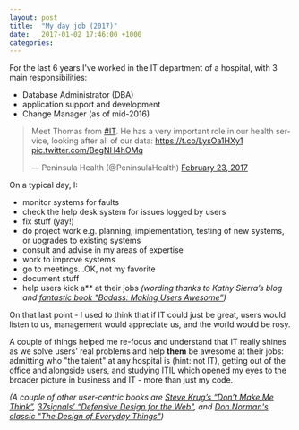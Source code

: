 ```yaml
---
layout: post
title:  "My day job (2017)"
date:   2017-01-02 17:46:00 +1000
categories:
---
```

For the last 6 years I've worked in the IT department of a hospital, with 3 main responsibilities:

- Database Administrator (DBA)
- application support and development
- Change Manager (as of mid-2016)

<blockquote class="twitter-tweet" data-lang="en"><p lang="en" dir="ltr">Meet Thomas from <a href="https://twitter.com/hashtag/IT?src=hash">#IT</a>. He has a very important role in our health service, looking after all of our data: <a href="https://t.co/LysOa1HXy1">https://t.co/LysOa1HXy1</a> <a href="https://t.co/BegNH4hOMq">pic.twitter.com/BegNH4hOMq</a></p>&mdash; Peninsula Health (@PeninsulaHealth) <a href="https://twitter.com/PeninsulaHealth/status/834608741626556416">February 23, 2017</a></blockquote>
<script async src="//platform.twitter.com/widgets.js" charset="utf-8"></script>

On a typical day, I:

- monitor systems for faults
- check the help desk system for issues logged by users
- fix stuff (yay!)
- do project work e.g. planning, implementation, testing of new systems, or upgrades to existing systems
- consult and advise in my areas of expertise
- work to improve systems
- go to meetings...OK, not my favorite
- document stuff
- help users kick a** at their jobs *(wording thanks to Kathy Sierra’s blog and [fantastic book "Badass: Making Users Awesome”][1])*

On that last point - I used to think that if IT could just be great, users would listen to us, management would appreciate us, and the world would be rosy.

A couple of things helped me re-focus and understand that IT really shines as we solve users' real problems and help __them__ be awesome at their jobs: admitting who "the talent" at any hospital is (hint: not IT), getting out of the office and alongside users, and studying ITIL which opened my eyes to the broader picture in business and IT - more than just my code.

*(A couple of other user-centric books are [Steve Krug’s “Don’t Make Me Think”][2], [37signals’ “Defensive Design for the Web"][3], and [Don Norman's classic "The Design of Everyday Things"][4])*

[1]: https://www.amazon.com/Badass-Making-Awesome-Kathy-Sierra/dp/1491919019
[2]: https://www.amazon.com/Dont-Make-Me-Think-Usability/dp/0321344758
[3]: https://www.amazon.com/Defensive-Design-Web-improve-messages/dp/073571410X
[4]: https://www.amazon.com/The-Design-Everyday-Things-Expanded/dp/0465050654
